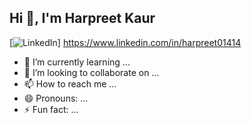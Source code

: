 ## Hi 👋, I'm Harpreet Kaur

[![LinkedIn](https://img.shields.io/badge/-LinkedIn-blue)] https://www.linkedin.com/in/harpreet01414

- 🌱 I’m currently learning ...
- 💞️ I’m looking to collaborate on ...
- 📫 How to reach me ...
- 😄 Pronouns: ...
- ⚡ Fun fact: ...

<!---
Harpreet1423/Harpreet1423 is a ✨ special ✨ repository because its `README.md` (this file) appears on your GitHub profile.
You can click the Preview link to take a look at your changes.
--->
